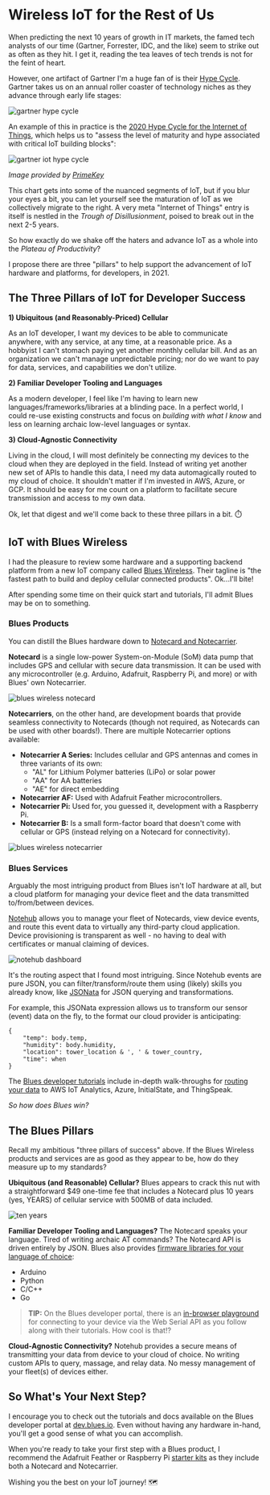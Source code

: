 # Wireless IoT for the Rest of Us

When predicting the next 10 years of growth in IT markets, the famed tech analysts of our time (Gartner, Forrester, IDC, and the like) seem to strike out as often as they hit. I get it, reading the tea leaves of tech trends is not for the feint of heart.

However, one artifact of Gartner I'm a huge fan of is their [Hype Cycle](https://www.gartner.com/en/research/methodologies/gartner-hype-cycle). Gartner takes us on an annual roller coaster of technology niches as they advance through early life stages:

![gartner hype cycle](hype-cycle.png)

An example of this in practice is the [2020 Hype Cycle for the Internet of Things](https://www.gartner.com/en/documents/3987602/hype-cycle-for-the-internet-of-things-2020), which helps us to "assess the level of maturity and hype associated with critical IoT building blocks":

![gartner iot hype cycle](hype-cycle-iot.png)

*Image provided by [PrimeKey](https://www.primekey.com/gartner-report-hype-cycle-for-the-internet-of-things/)*

This chart gets into some of the nuanced segments of IoT, but if you blur your eyes a bit, you can let yourself see the maturation of IoT as we collectively migrate to the right. A very meta "Internet of Things" entry is itself is nestled in the *Trough of Disillusionment*, poised to break out in the next 2-5 years.

So how exactly do we shake off the haters and advance IoT as a whole into the *Plateau of Productivity*?

I propose there are three "pillars" to help support the advancement of IoT hardware and platforms, for developers, in 2021.

## The Three Pillars of IoT for Developer Success

**1) Ubiquitous (and Reasonably-Priced) Cellular**

As an IoT developer, I want my devices to be able to communicate anywhere, with any service, at any time, at a reasonable price. As a hobbyist I can't stomach paying yet another monthly cellular bill. And as an organization we can't manage unpredictable pricing; nor do we want to pay for data, services, and capabilities we don't utilize.

**2) Familiar Developer Tooling and Languages**

As a modern developer, I feel like I'm having to learn new languages/frameworks/libraries at a blinding pace. In a perfect world, I could re-use existing constructs and focus on *building with what I know* and less on learning archaic low-level languages or syntax.

**3) Cloud-Agnostic Connectivity**

Living in the cloud, I will most definitely be connecting my devices to the cloud when they are deployed in the field. Instead of writing yet another new set of APIs to handle this data, I need my data automagically routed to my cloud of choice. It shouldn't matter if I'm invested in AWS, Azure, or GCP. It should be easy for me count on a platform to facilitate secure transmission and access to my own data.

Ok, let that digest and we'll come back to these three pillars in a bit. ⏱️

## IoT with Blues Wireless

I had the pleasure to review some hardware and a supporting backend platform from a new IoT company called [Blues Wireless](https://blues.io/). Their tagline is "the fastest path to build and deploy cellular connected products". Ok...I'll bite!

After spending some time on their quick start and tutorials, I'll admit Blues may be on to something.

### Blues Products

You can distill the Blues hardware down to [Notecard and Notecarrier](https://blues.io/products/).

**Notecard** is a single low-power System-on-Module (SoM) data pump that includes GPS and cellular with secure data transmission. It can be used with any microcontroller (e.g. Arduino, Adafruit, Raspberry Pi, and more) or with Blues' own Notecarrier.

![blues wireless notecard](notecard.png)

**Notecarriers**, on the other hand, are development boards that provide seamless connectivity to Notecards (though not required, as Notecards can be used with other boards!). There are multiple Notecarrier options available:

- **Notecarrier A Series:** Includes cellular and GPS antennas and comes in three variants of its own:
	- "AL" for Lithium Polymer batteries (LiPo) or solar power
	- "AA" for AA batteries
	- "AE" for direct embedding
- **Notecarrier AF:** Used with Adafruit Feather microcontrollers.
- **Notecarrier Pi:** Used for, you guessed it, development with a Raspberry Pi.
- **Notecarrier B:** Is a small form-factor board that doesn't come with cellular or GPS (instead relying on a Notecard for connectivity).

![blues wireless notecarrier](notecarrier.png)

### Blues Services

Arguably the most intriguing product from Blues isn't IoT hardware at all, but a cloud platform for managing your device fleet and the data transmitted to/from/between devices.

[Notehub](https://blues.io/services/) allows you to manage your fleet of Notecards, view device events, and route this event data to virtually any third-party cloud application. Device provisioning is transparent as well - no having to deal with certificates or manual claiming of devices.

![notehub dashboard](notehub-dashboard.png)

It's the routing aspect that I found most intriguing. Since Notehub events are pure JSON, you can filter/transform/route them using (likely) skills you already know, like [JSONata](https://jsonata.org/) for JSON querying and transformations.

For example, this JSONata expression allows us to transform our sensor (event) data on the fly, to the format our cloud provider is anticipating:

	{
		"temp": body.temp,
		"humidity": body.humidity,
		"location": tower_location & ', ' & tower_country,
		"time": when
	}

The [Blues developer tutorials](https://dev.blues.io/) include in-depth walk-throughs for [routing your data](https://dev.blues.io/build/tutorials/route-tutorial/initialstate/) to AWS IoT Analytics, Azure, InitialState, and ThingSpeak.

*So how does Blues win?*

## The Blues Pillars

Recall my ambitious "three pillars of success" above. If the Blues Wireless products and services are as good as they appear to be, how do they measure up to my standards?

**Ubiquitous (and Reasonable) Cellular?** Blues appears to crack this nut with a straightforward $49 one-time fee that includes a Notecard plus 10 years (yes, YEARS) of cellular service with 500MB of data included.

![ten years](grosse-pointe-blank-ten-years.gif)

**Familiar Developer Tooling and Languages?** The Notecard speaks your language. Tired of writing archaic AT commands? The Notecard API is driven entirely by JSON. Blues also provides [firmware libraries for your language of choice](https://dev.blues.io/tools-and-sdks/):

- Arduino
- Python
- C/C++
- Go

> **TIP:** On the Blues developer portal, there is an [in-browser playground](https://dev.blues.io/notecard-playground/) for connecting to your device via the Web Serial API as you follow along with their tutorials. How cool is that!?

**Cloud-Agnostic Connectivity?** Notehub provides a secure means of transmitting your data from device to your cloud of choice. No writing custom APIs to query, massage, and relay data. No messy management of your fleet(s) of devices either.

## So What's Your Next Step?

I encourage you to check out the tutorials and docs available on the Blues developer portal at [dev.blues.io](https://dev.blues.io/). Even without having any hardware in-hand, you'll get a good sense of what you can accomplish.

When you're ready to take your first step with a Blues product, I recommend the Adafruit Feather or Raspberry Pi [starter kits](https://shop.blues.io/collections/development-kits) as they include both a Notecard and Notecarrier.

Wishing you the best on your IoT journey! 🗺️
